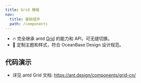 ```yaml
---
title: Grid 栅格
nav:
  title: 基础组件
  path: /components
---
```


- 🔥 完全继承 antd [Grid](https://ant.design/components/grid-cn/) 的能力和 API，可无缝切换。
- 💄 定制主题和样式，符合 OceanBase Design 设计规范。

## 代码演示

<code src="./demo/basic.tsx" title="基础栅格" description="使用单一的一组 Row 和 Col 栅格组件，就可以创建一个基本的栅格系统，所有列（Col）必须放在 Row 内。"></code> <code src="./demo/gutter.tsx" title="区块栅格" description="栅格常常需要和间隔进行配合，你可以使用 Row 的 gutter 属性，我们推荐使用 (16+8n)px 作为栅格间隔(n 是自然数)。"></code><code src="./demo/offset.tsx" title="左右偏移" description="使用 offset 可以将列向右侧偏。例如，offset={4} 将元素向右侧偏移了 4 个列（column）的宽度。"></code><code src="./demo/flex.tsx" title="排版" description="子元素根据不同的值 start、center、end、space-between、space-around 和 space-evenly，分别定义其在父节点里面的排版方式。"></code>

- 详见 antd Grid 文档: https://ant.design/components/grid-cn/
